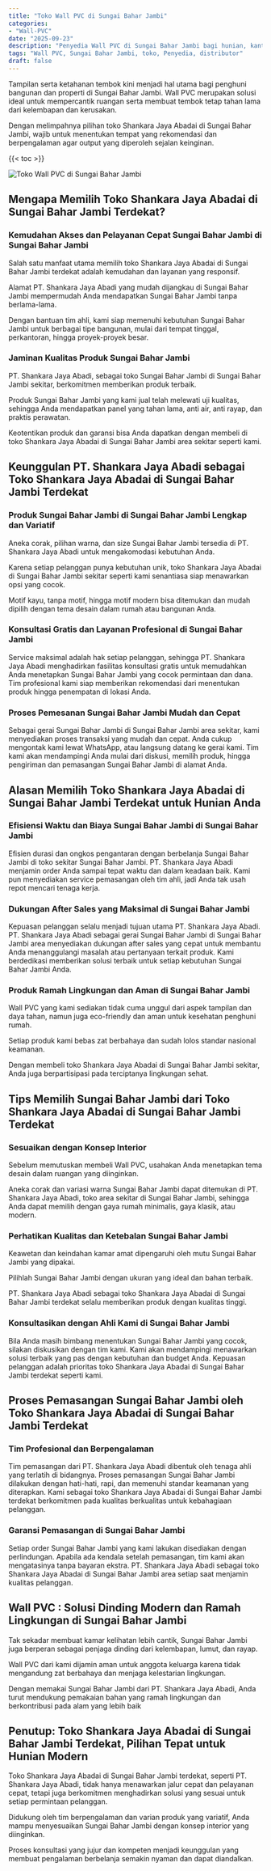 ```yaml
---
title: "Toko Wall PVC di Sungai Bahar Jambi"
categories: 
- "Wall-PVC"
date: "2025-09-23"
description: "Penyedia Wall PVC di Sungai Bahar Jambi bagi hunian, kantor, dan toko. Material unggulan, beragam motif, variasi warna elegan, beserta jasa penempatan dikerjakan oleh teknisi profesional serta jaminan resmi!|Jasa penjualan Wall PVC di Sungai Bahar Jambi untuk keperluan tempat tinggal, office, atau ritel, beserta panel berkualitas dan instalasi oleh tenaga ahli ahli dan kepastian resmi.|Pilihan Wall PVC di Sungai Bahar Jambi yang terbukti untuk rumah, kantor, serta toko, bersama panel unggulan dan penempatan dikerjakan oleh tim profesional serta kepastian resmi.|Penjualan Wall PVC di Sungai Bahar Jambi bagi rumah, perkantoran, dan ritel, dengan material berkualitas dan pemasangan oleh tim berpengalaman, lengkap dengan garansi resmi.}"
tags: "Wall PVC, Sungai Bahar Jambi, toko, Penyedia, distributor"
draft: false
---
```


Tampilan serta ketahanan tembok kini menjadi hal utama bagi penghuni bangunan dan properti di Sungai Bahar Jambi.  Wall PVC  merupakan solusi ideal untuk mempercantik ruangan serta membuat tembok tetap tahan lama dari kelembapan dan kerusakan.

Dengan melimpahnya pilihan toko Shankara Jaya Abadai di Sungai Bahar Jambi, wajib untuk menentukan tempat yang rekomendasi dan berpengalaman agar output yang diperoleh sejalan keinginan.

{{< toc >}}

![Toko Wall PVC di Sungai Bahar Jambi](/images/Wall-PVC/Toko-Wall-PVC-di-Sungai-Bahar-Jambi.png)


## Mengapa Memilih Toko Shankara Jaya Abadai di Sungai Bahar Jambi Terdekat?

### Kemudahan Akses dan Pelayanan Cepat Sungai Bahar Jambi di Sungai Bahar Jambi

Salah satu manfaat utama memilih toko Shankara Jaya Abadai di Sungai Bahar Jambi terdekat adalah kemudahan dan layanan yang responsif.

Alamat PT. Shankara Jaya Abadi yang mudah dijangkau di Sungai Bahar Jambi mempermudah Anda mendapatkan Sungai Bahar Jambi tanpa berlama-lama.

Dengan bantuan tim ahli, kami siap memenuhi kebutuhan Sungai Bahar Jambi untuk berbagai tipe bangunan, mulai dari tempat tinggal, perkantoran, hingga proyek-proyek besar.

### Jaminan Kualitas Produk Sungai Bahar Jambi

PT. Shankara Jaya Abadi, sebagai toko Sungai Bahar Jambi di Sungai Bahar Jambi sekitar, berkomitmen memberikan produk terbaik.

Produk Sungai Bahar Jambi yang kami jual telah melewati uji kualitas, sehingga Anda mendapatkan panel yang tahan lama, anti air, anti rayap, dan praktis perawatan.

Keotentikan produk dan garansi bisa Anda dapatkan dengan membeli di toko Shankara Jaya Abadai di Sungai Bahar Jambi area sekitar seperti kami.

## Keunggulan PT. Shankara Jaya Abadi sebagai Toko Shankara Jaya Abadai di Sungai Bahar Jambi Terdekat

### Produk Sungai Bahar Jambi di Sungai Bahar Jambi Lengkap dan Variatif

Aneka corak, pilihan warna, dan size Sungai Bahar Jambi tersedia di PT. Shankara Jaya Abadi untuk mengakomodasi kebutuhan Anda.

Karena setiap pelanggan punya kebutuhan unik, toko Shankara Jaya Abadai di Sungai Bahar Jambi sekitar seperti kami senantiasa siap menawarkan opsi yang cocok.

Motif kayu, tanpa motif, hingga motif modern bisa ditemukan dan mudah dipilih dengan tema desain dalam rumah atau bangunan Anda.

### Konsultasi Gratis dan Layanan Profesional di Sungai Bahar Jambi

Service maksimal adalah hak setiap pelanggan, sehingga PT. Shankara Jaya Abadi menghadirkan fasilitas konsultasi gratis untuk memudahkan Anda menetapkan Sungai Bahar Jambi yang cocok permintaan dan dana. Tim profesional kami siap memberikan rekomendasi dari menentukan produk hingga penempatan di lokasi Anda.

### Proses Pemesanan Sungai Bahar Jambi Mudah dan Cepat

Sebagai gerai Sungai Bahar Jambi di Sungai Bahar Jambi area sekitar, kami menyediakan proses transaksi yang mudah dan cepat. Anda cukup mengontak kami lewat WhatsApp, atau langsung datang ke gerai kami. Tim kami akan mendampingi Anda mulai dari diskusi, memilih produk, hingga pengiriman dan pemasangan Sungai Bahar Jambi di alamat Anda.

## Alasan Memilih Toko Shankara Jaya Abadai di Sungai Bahar Jambi Terdekat untuk Hunian Anda

### Efisiensi Waktu dan Biaya Sungai Bahar Jambi di Sungai Bahar Jambi

Efisien durasi dan ongkos pengantaran dengan berbelanja Sungai Bahar Jambi di toko sekitar Sungai Bahar Jambi. PT. Shankara Jaya Abadi menjamin order Anda sampai tepat waktu dan dalam keadaan baik. Kami pun menyediakan service pemasangan oleh tim ahli, jadi Anda tak usah repot mencari tenaga kerja.

### Dukungan After Sales yang Maksimal di Sungai Bahar Jambi

Kepuasan pelanggan selalu menjadi tujuan utama PT. Shankara Jaya Abadi. PT. Shankara Jaya Abadi sebagai gerai Sungai Bahar Jambi di Sungai Bahar Jambi area menyediakan dukungan after sales yang cepat untuk membantu Anda menanggulangi masalah atau pertanyaan terkait produk. Kami berdedikasi memberikan solusi terbaik untuk setiap kebutuhan Sungai Bahar Jambi Anda.

### Produk Ramah Lingkungan dan Aman di Sungai Bahar Jambi

 Wall PVC  yang kami sediakan tidak cuma unggul dari aspek tampilan dan daya tahan, namun juga eco-friendly dan aman untuk kesehatan penghuni rumah.

Setiap produk kami bebas zat berbahaya dan sudah lolos standar nasional keamanan.

Dengan membeli toko Shankara Jaya Abadai di Sungai Bahar Jambi sekitar, Anda juga berpartisipasi pada terciptanya lingkungan sehat.

## Tips Memilih Sungai Bahar Jambi dari Toko Shankara Jaya Abadai di Sungai Bahar Jambi Terdekat

### Sesuaikan dengan Konsep Interior 

Sebelum memutuskan membeli Wall PVC, usahakan Anda menetapkan tema desain dalam ruangan yang diinginkan.

Aneka corak dan variasi warna Sungai Bahar Jambi dapat ditemukan di PT. Shankara Jaya Abadi, toko area sekitar di Sungai Bahar Jambi, sehingga Anda dapat memilih dengan gaya rumah minimalis, gaya klasik, atau modern.

### Perhatikan Kualitas dan Ketebalan Sungai Bahar Jambi

Keawetan dan keindahan kamar amat dipengaruhi oleh mutu Sungai Bahar Jambi yang dipakai.

Pilihlah Sungai Bahar Jambi dengan ukuran yang ideal dan bahan terbaik.

PT. Shankara Jaya Abadi sebagai toko Shankara Jaya Abadai di Sungai Bahar Jambi terdekat selalu memberikan produk dengan kualitas tinggi.

### Konsultasikan dengan Ahli Kami di Sungai Bahar Jambi

Bila Anda masih bimbang menentukan Sungai Bahar Jambi yang cocok, silakan diskusikan dengan tim kami. Kami akan mendampingi menawarkan solusi terbaik yang pas dengan kebutuhan dan budget Anda. Kepuasan pelanggan adalah prioritas toko Shankara Jaya Abadai di Sungai Bahar Jambi terdekat seperti kami.

## Proses Pemasangan Sungai Bahar Jambi oleh Toko Shankara Jaya Abadai di Sungai Bahar Jambi Terdekat

### Tim Profesional dan Berpengalaman

Tim pemasangan dari PT. Shankara Jaya Abadi dibentuk oleh tenaga ahli yang terlatih di bidangnya. Proses pemasangan Sungai Bahar Jambi dilakukan dengan hati-hati, rapi, dan memenuhi standar keamanan yang diterapkan. Kami sebagai toko Shankara Jaya Abadai di Sungai Bahar Jambi terdekat berkomitmen pada kualitas berkualitas untuk kebahagiaan pelanggan.

### Garansi Pemasangan di Sungai Bahar Jambi

Setiap order Sungai Bahar Jambi yang kami lakukan disediakan dengan perlindungan. Apabila ada kendala setelah pemasangan, tim kami akan mengatasinya tanpa bayaran ekstra. PT. Shankara Jaya Abadi sebagai toko Shankara Jaya Abadai di Sungai Bahar Jambi area setiap saat menjamin kualitas pelanggan.

##  Wall PVC : Solusi Dinding Modern dan Ramah Lingkungan di Sungai Bahar Jambi

Tak sekadar membuat kamar kelihatan lebih cantik, Sungai Bahar Jambi juga berperan sebagai penjaga dinding dari kelembapan, lumut, dan rayap.

 Wall PVC  dari kami dijamin aman untuk anggota keluarga karena tidak mengandung zat berbahaya dan menjaga kelestarian lingkungan.

Dengan memakai Sungai Bahar Jambi dari PT. Shankara Jaya Abadi, Anda turut mendukung pemakaian bahan yang ramah lingkungan dan berkontribusi pada alam yang lebih baik

## Penutup: Toko Shankara Jaya Abadai di Sungai Bahar Jambi Terdekat, Pilihan Tepat untuk Hunian Modern

Toko Shankara Jaya Abadai di Sungai Bahar Jambi terdekat, seperti PT. Shankara Jaya Abadi, tidak hanya menawarkan jalur cepat dan pelayanan cepat, tetapi juga berkomitmen menghadirkan solusi yang sesuai untuk setiap permintaan pelanggan.

Didukung oleh tim berpengalaman dan varian produk yang variatif, Anda mampu menyesuaikan Sungai Bahar Jambi dengan konsep interior yang diinginkan.

Proses konsultasi yang jujur dan kompeten menjadi keunggulan yang membuat pengalaman berbelanja semakin nyaman dan dapat diandalkan.